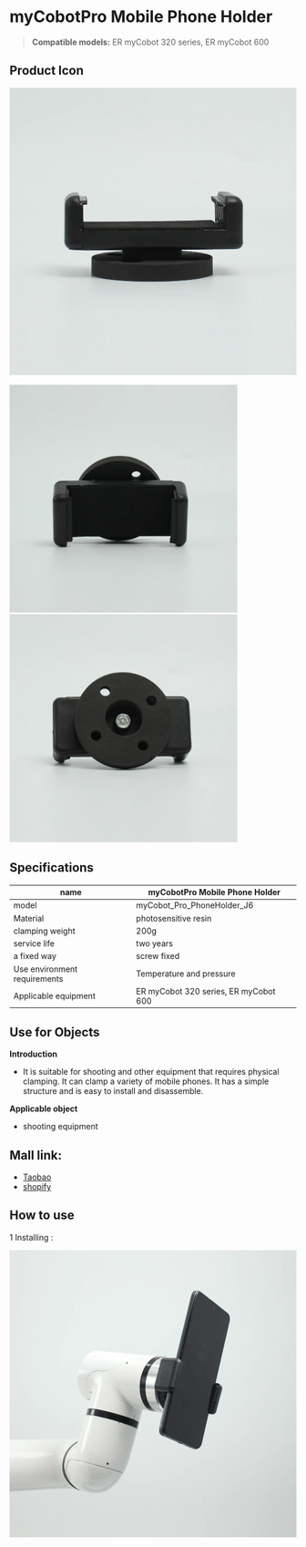 # myCobotPro Mobile Phone Holder

> **Compatible models:** ER myCobot 320 series, ER myCobot 600

## Product Icon

<img src="../../../resources/1-ProductIntroduction/1.4/1.4.4-Other/2-PhoneHoldPro/myCobot_Pro_PhoneHolder_J6-4.jpg" alt="img-1" width="800" height=“auto” /> <br>

<img src="../../../resources/1-ProductIntroduction/1.4/1.4.4-Other/2-PhoneHoldPro/myCobot_Pro_PhoneHolder_J6-2.jpg" alt="img-2" width="400" height="auto" /><img src="../../../resources/1-ProductIntroduction/1.4/1.4.4-Other/2-PhoneHoldPro/myCobot_Pro_PhoneHolder_J6-3.jpg" alt="img-2" width="400" height="auto" />


## Specifications

| **name**                     | **myCobotPro Mobile Phone Holder**    |
| ---------------------------- | ------------------------------------- |
| model                        | myCobot_Pro_PhoneHolder_J6            |
| Material                     | photosensitive resin                  |
| clamping weight              | 200g                                  |
| service life                 | two years                             |
| a fixed way                  | screw fixed                           |
| Use environment requirements | Temperature and pressure              |
| Applicable equipment         | ER myCobot 320 series, ER myCobot 600 |

## Use for Objects

**Introduction**

- It is suitable for shooting and other equipment that requires physical clamping. It can clamp a variety of mobile phones. It has a simple structure and is easy to install and disassemble.

**Applicable object**

- shooting equipment

## Mall link: 

-   [Taobao](https://shop504055678.taobao.com)
-   [shopify](https://shop-elephantrobotics-com.translate.goog/collections/mycobot-pro-600/products/mycobot-pro-adaptive-gripper-black-white-for-mycobot-320-mycobot-pro-600-%E7%9A%84%E5%89%AF%E6%9C%AC?_x_tr_sl=auto&_x_tr_tl=zh-CN)

 ## How to use

1 Installing : <br>

<img src="../../../resources/1-ProductIntroduction/1.4/1.4.4-Other/2-PhoneHoldPro/myCobot_Pro_PhoneHolder_J6-1.jpg" alt="img-1" width="800" height=“auto” /> <br>
